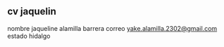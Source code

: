 ## cv jaquelin 
nombre jaqueline alamilla barrera
correo  yake.alamilla.2302@gmail.com
estado hidalgo